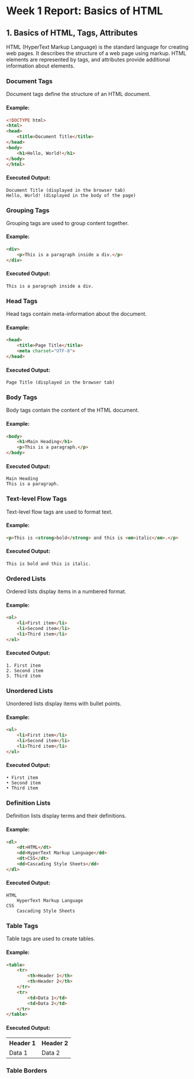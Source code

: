 # Week 1 Report: Basics of HTML

## 1. Basics of HTML, Tags, Attributes

HTML (HyperText Markup Language) is the standard language for creating web pages. It describes the structure of a web page using markup. HTML elements are represented by tags, and attributes provide additional information about elements.

### Document Tags
Document tags define the structure of an HTML document.

#### Example:
```html
<!DOCTYPE html>
<html>
<head>
    <title>Document Title</title>
</head>
<body>
    <h1>Hello, World!</h1>
</body>
</html>
```

#### Executed Output:
```
Document Title (displayed in the browser tab)
Hello, World! (displayed in the body of the page)
```

### Grouping Tags
Grouping tags are used to group content together.

#### Example:
```html
<div>
    <p>This is a paragraph inside a div.</p>
</div>
```

#### Executed Output:
```
This is a paragraph inside a div.
```

### Head Tags
Head tags contain meta-information about the document.

#### Example:
```html
<head>
    <title>Page Title</title>
    <meta charset="UTF-8">
</head>
```

#### Executed Output:
```
Page Title (displayed in the browser tab)
```

### Body Tags
Body tags contain the content of the HTML document.

#### Example:
```html
<body>
    <h1>Main Heading</h1>
    <p>This is a paragraph.</p>
</body>
```

#### Executed Output:
```
Main Heading
This is a paragraph.
```

### Text-level Flow Tags
Text-level flow tags are used to format text.

#### Example:
```html
<p>This is <strong>bold</strong> and this is <em>italic</em>.</p>
```

#### Executed Output:
```
This is bold and this is italic.
```

### Ordered Lists
Ordered lists display items in a numbered format.

#### Example:
```html
<ol>
    <li>First item</li>
    <li>Second item</li>
    <li>Third item</li>
</ol>
```

#### Executed Output:
```
1. First item
2. Second item
3. Third item
```

### Unordered Lists
Unordered lists display items with bullet points.

#### Example:
```html
<ul>
    <li>First item</li>
    <li>Second item</li>
    <li>Third item</li>
</ul>
```

#### Executed Output:
```
• First item
• Second item
• Third item
```

### Definition Lists
Definition lists display terms and their definitions.

#### Example:
```html
<dl>
    <dt>HTML</dt>
    <dd>HyperText Markup Language</dd>
    <dt>CSS</dt>
    <dd>Cascading Style Sheets</dd>
</dl>
```

#### Executed Output:
```
HTML
    HyperText Markup Language
CSS
    Cascading Style Sheets
```

### Table Tags
Table tags are used to create tables.

#### Example:
```html
<table>
    <tr>
        <th>Header 1</th>
        <th>Header 2</th>
    </tr>
    <tr>
        <td>Data 1</td>
        <td>Data 2</td>
    </tr>
</table>
```

#### Executed Output:

<table>
    <tr>
        <th>Header 1</th>
        <th>Header 2</th>
    </tr>
    <tr>
        <td>Data 1</td>
        <td>Data 2</td>
    </tr>
</table>

### Table Borders